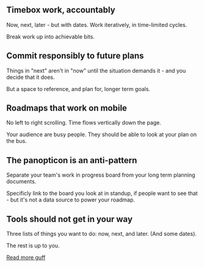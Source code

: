 ## Timebox work, accountably

Now, next, later - but with dates. Work iteratively, in time-limited cycles.

Break work up into achievable bits.

## Commit responsibly to future plans

Things in "next" aren't in "now" until the situation demands it - and you decide that it does.

But a space to reference, and plan for, longer term goals.

## Roadmaps that work on mobile

No left to right scrolling. Time flows vertically down the page.

Your audience are busy people. They should be able to look at your plan on the bus.

## The panopticon is an anti-pattern

Separate your team's work in progress board from your long term planning documents.

Specificly link to the board you look at in standup, if people want to see that - but it's not a data source to power your roadmap.

## Tools should not get in your way

Three lists of things you want to do: now, next, and later. (And some dates).

The rest is up to you.

[Read more guff](/guff)